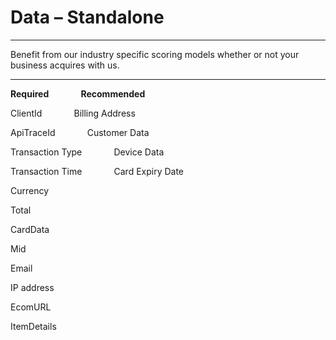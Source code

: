 # Data – Standalone

---

Benefit from our industry specific scoring models whether or not your business acquires with us.

---

**Required** &nbsp;&nbsp;&nbsp;&nbsp;&nbsp;&nbsp;&nbsp;&nbsp;&nbsp;&nbsp;&nbsp;  **Recommended**

ClientId  &nbsp;&nbsp;&nbsp;&nbsp;&nbsp;&nbsp;&nbsp;&nbsp;&nbsp;&nbsp;&nbsp;  Billing Address

ApiTraceId &nbsp;&nbsp;&nbsp;&nbsp;&nbsp;&nbsp;&nbsp;&nbsp;&nbsp;&nbsp;&nbsp; Customer Data

Transaction Type &nbsp;&nbsp;&nbsp;&nbsp;&nbsp;&nbsp;&nbsp;&nbsp;&nbsp;&nbsp;&nbsp; Device Data

Transaction Time &nbsp;&nbsp;&nbsp;&nbsp;&nbsp;&nbsp;&nbsp;&nbsp;&nbsp;&nbsp;&nbsp; Card Expiry Date

Currency &nbsp;&nbsp;&nbsp;&nbsp;&nbsp;&nbsp;&nbsp;&nbsp;&nbsp;&nbsp;&nbsp;

Total &nbsp;&nbsp;&nbsp;&nbsp;&nbsp;&nbsp;&nbsp;&nbsp;&nbsp;&nbsp;&nbsp;

CardData &nbsp;&nbsp;&nbsp;&nbsp;&nbsp;&nbsp;&nbsp;&nbsp;&nbsp;&nbsp;&nbsp;

Mid &nbsp;&nbsp;&nbsp;&nbsp;&nbsp;&nbsp;&nbsp;&nbsp;&nbsp;&nbsp;&nbsp;

Email &nbsp;&nbsp;&nbsp;&nbsp;&nbsp;&nbsp;&nbsp;&nbsp;&nbsp;&nbsp;&nbsp;

IP address &nbsp;&nbsp;&nbsp;&nbsp;&nbsp;&nbsp;&nbsp;&nbsp;&nbsp;&nbsp;&nbsp;

EcomURL &nbsp;&nbsp;&nbsp;&nbsp;&nbsp;&nbsp;&nbsp;&nbsp;&nbsp;&nbsp;&nbsp;

ItemDetails &nbsp;&nbsp;&nbsp;&nbsp;&nbsp;&nbsp;&nbsp;&nbsp;&nbsp;&nbsp;&nbsp;

